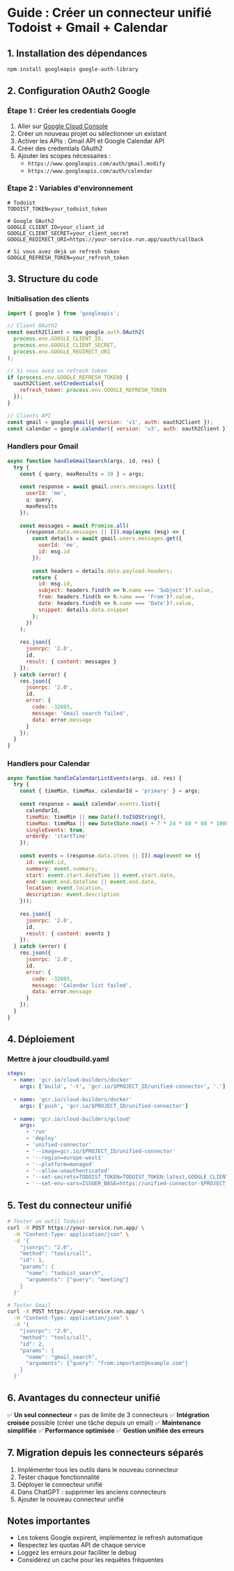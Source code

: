 # Guide : Créer un connecteur unifié Todoist + Gmail + Calendar

## 1. Installation des dépendances

```bash
npm install googleapis google-auth-library
```

## 2. Configuration OAuth2 Google

### Étape 1 : Créer les credentials Google
1. Aller sur [Google Cloud Console](https://console.cloud.google.com)
2. Créer un nouveau projet ou sélectionner un existant
3. Activer les APIs : Gmail API et Google Calendar API
4. Créer des credentials OAuth2
5. Ajouter les scopes nécessaires :
   - `https://www.googleapis.com/auth/gmail.modify`
   - `https://www.googleapis.com/auth/calendar`

### Étape 2 : Variables d'environnement
```env
# Todoist
TODOIST_TOKEN=your_todoist_token

# Google OAuth2
GOOGLE_CLIENT_ID=your_client_id
GOOGLE_CLIENT_SECRET=your_client_secret
GOOGLE_REDIRECT_URI=https://your-service.run.app/oauth/callback

# Si vous avez déjà un refresh token
GOOGLE_REFRESH_TOKEN=your_refresh_token
```

## 3. Structure du code

### Initialisation des clients

```javascript
import { google } from 'googleapis';

// Client OAuth2
const oauth2Client = new google.auth.OAuth2(
  process.env.GOOGLE_CLIENT_ID,
  process.env.GOOGLE_CLIENT_SECRET,
  process.env.GOOGLE_REDIRECT_URI
);

// Si vous avez un refresh token
if (process.env.GOOGLE_REFRESH_TOKEN) {
  oauth2Client.setCredentials({
    refresh_token: process.env.GOOGLE_REFRESH_TOKEN
  });
}

// Clients API
const gmail = google.gmail({ version: 'v1', auth: oauth2Client });
const calendar = google.calendar({ version: 'v3', auth: oauth2Client });
```

### Handlers pour Gmail

```javascript
async function handleGmailSearch(args, id, res) {
  try {
    const { query, maxResults = 10 } = args;
    
    const response = await gmail.users.messages.list({
      userId: 'me',
      q: query,
      maxResults
    });
    
    const messages = await Promise.all(
      (response.data.messages || []).map(async (msg) => {
        const details = await gmail.users.messages.get({
          userId: 'me',
          id: msg.id
        });
        
        const headers = details.data.payload.headers;
        return {
          id: msg.id,
          subject: headers.find(h => h.name === 'Subject')?.value,
          from: headers.find(h => h.name === 'From')?.value,
          date: headers.find(h => h.name === 'Date')?.value,
          snippet: details.data.snippet
        };
      })
    );
    
    res.json({
      jsonrpc: '2.0',
      id,
      result: { content: messages }
    });
  } catch (error) {
    res.json({
      jsonrpc: '2.0',
      id,
      error: {
        code: -32603,
        message: 'Gmail search failed',
        data: error.message
      }
    });
  }
}
```

### Handlers pour Calendar

```javascript
async function handleCalendarListEvents(args, id, res) {
  try {
    const { timeMin, timeMax, calendarId = 'primary' } = args;
    
    const response = await calendar.events.list({
      calendarId,
      timeMin: timeMin || new Date().toISOString(),
      timeMax: timeMax || new Date(Date.now() + 7 * 24 * 60 * 60 * 1000).toISOString(),
      singleEvents: true,
      orderBy: 'startTime'
    });
    
    const events = (response.data.items || []).map(event => ({
      id: event.id,
      summary: event.summary,
      start: event.start.dateTime || event.start.date,
      end: event.end.dateTime || event.end.date,
      location: event.location,
      description: event.description
    }));
    
    res.json({
      jsonrpc: '2.0',
      id,
      result: { content: events }
    });
  } catch (error) {
    res.json({
      jsonrpc: '2.0',
      id,
      error: {
        code: -32603,
        message: 'Calendar list failed',
        data: error.message
      }
    });
  }
}
```

## 4. Déploiement

### Mettre à jour cloudbuild.yaml
```yaml
steps:
  - name: 'gcr.io/cloud-builders/docker'
    args: ['build', '-t', 'gcr.io/$PROJECT_ID/unified-connector', '.']
  
  - name: 'gcr.io/cloud-builders/docker'
    args: ['push', 'gcr.io/$PROJECT_ID/unified-connector']
  
  - name: 'gcr.io/cloud-builders/gcloud'
    args:
      - 'run'
      - 'deploy'
      - 'unified-connector'
      - '--image=gcr.io/$PROJECT_ID/unified-connector'
      - '--region=europe-west1'
      - '--platform=managed'
      - '--allow-unauthenticated'
      - '--set-secrets=TODOIST_TOKEN=TODOIST_TOKEN:latest,GOOGLE_CLIENT_ID=GOOGLE_CLIENT_ID:latest,GOOGLE_CLIENT_SECRET=GOOGLE_CLIENT_SECRET:latest,GOOGLE_REFRESH_TOKEN=GOOGLE_REFRESH_TOKEN:latest'
      - '--set-env-vars=ISSUER_BASE=https://unified-connector-$PROJECT_NUMBER.europe-west1.run.app'
```

## 5. Test du connecteur unifié

```bash
# Tester un outil Todoist
curl -X POST https://your-service.run.app/ \
  -H "Content-Type: application/json" \
  -d '{
    "jsonrpc": "2.0",
    "method": "tools/call",
    "id": 1,
    "params": {
      "name": "todoist_search",
      "arguments": {"query": "meeting"}
    }
  }'

# Tester Gmail
curl -X POST https://your-service.run.app/ \
  -H "Content-Type: application/json" \
  -d '{
    "jsonrpc": "2.0",
    "method": "tools/call",
    "id": 2,
    "params": {
      "name": "gmail_search",
      "arguments": {"query": "from:important@example.com"}
    }
  }'
```

## 6. Avantages du connecteur unifié

✅ **Un seul connecteur** = pas de limite de 3 connecteurs
✅ **Intégration croisée** possible (créer une tâche depuis un email)
✅ **Maintenance simplifiée**
✅ **Performance optimisée**
✅ **Gestion unifiée des erreurs**

## 7. Migration depuis les connecteurs séparés

1. Implémenter tous les outils dans le nouveau connecteur
2. Tester chaque fonctionnalité
3. Déployer le connecteur unifié
4. Dans ChatGPT : supprimer les anciens connecteurs
5. Ajouter le nouveau connecteur unifié

## Notes importantes

- Les tokens Google expirent, implémentez le refresh automatique
- Respectez les quotas API de chaque service
- Loggez les erreurs pour faciliter le debug
- Considérez un cache pour les requêtes fréquentes
